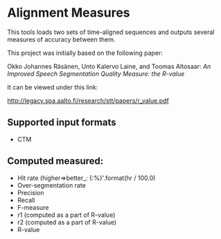 # Alignment Measures

This tools loads two sets of time-aligned sequences and outputs several measures
 of accuracy between them.
 
This project was initially based on the following paper:

Okko Johannes Räsänen, Unto Kalervo Laine, and Toomas Altosaar: _An Improved Speech Segmentation Quality Measure: the R-value_

It can be viewed under this link:

http://legacy.spa.aalto.fi/research/stt/papers/r_value.pdf

## Supported input formats

  * CTM
  
## Computed measured:
 
  * Hit rate (higher=>better_: {:%}'.format(hr / 100.0)
  * Over-segmentation rate
  * Precision
  * Recall
  * F-measure
  * r1 (computed as a part of R-value)
  * r2 (computed as a part of R-value)
  * R-value